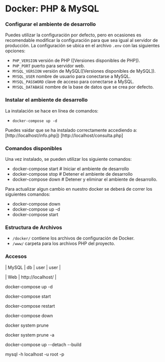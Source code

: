 # Docker: PHP & MySQL

### Configurar el ambiente de desarrollo

Puedes utilizar la configuración por defecto, pero en ocasiones es recomendable modificar la configuración para que sea igual al servidor de producción. La configuración se ubica en el archivo `.env` con las siguientes opciones:

* `PHP_VERSION` versión de PHP ([Versiones disponibles de PHP]).
* `PHP_PORT` puerto para servidor web.
* `MYSQL_VERSION` versión de MySQL([Versiones disponibles de MySQL]).
* `MYSQL_USER` nombre de usuario para conectarse a MySQL.
* `MYSQL_PASSWORD` clave de acceso para conectarse a MySQL.
* `MYSQL_DATABASE` nombre de la base de datos que se crea por defecto.


### Instalar el ambiente de desarrollo

La instalación se hace en línea de comandos:

* `docker-compose up -d`

Puedes vaidar que se ha instalado correctamente accediendo a: [http://localhost/info.php])
[http://localhost/consulta.php]


### Comandos disponibles

Una vez instalado, se pueden utilizar los siguiente comandos:

* docker-compose start    # Iniciar el ambiente de desarrollo
* docker-compose stop     # Detener el ambiente de desarrollo
* docker-compose down     # Detener y eliminar el ambiente de desarrollo.

Para actualizar algun cambio en nuestro docker se deberá de correr los siguientes comandos:

* docker-compose down
* docker-compose up -d
* docker-compose start

### Estructura de Archivos

* `/docker/` contiene los archivos de configuración de Docker.
* `/www/` carpeta para los archivos PHP del proyecto.


### Accesos


| MySQL | db | user | user |

| Web   | http://localhost/ |

 docker-compose up -d
 
 docker-compose start
 
 docker-compose restart
 
 docker-compose down
 

 docker system prune
 
 docker system prune -a
 

 docker-compose up --detach --build
 
 mysql -h localhost -u root -p
 
